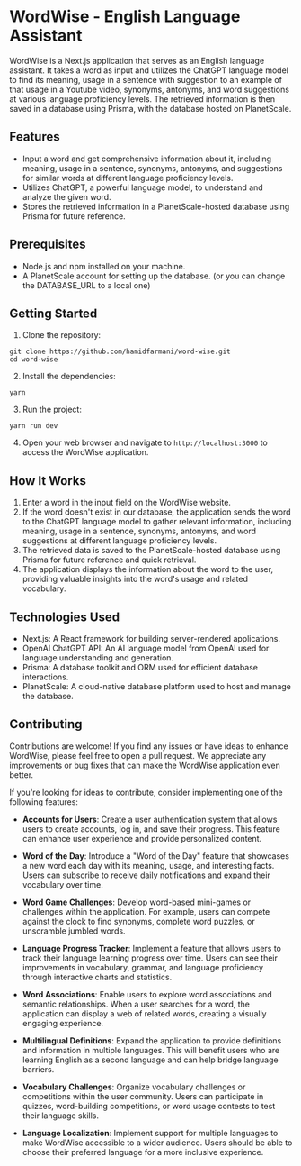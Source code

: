 # WordWise - English Language Assistant

WordWise is a Next.js application that serves as an English language assistant. It takes a word as input and utilizes the ChatGPT language model to find its meaning, usage in a sentence with suggestion to an example of that usage in a Youtube video, synonyms, antonyms, and word suggestions at various language proficiency levels. The retrieved information is then saved in a database using Prisma, with the database hosted on PlanetScale.

## Features

- Input a word and get comprehensive information about it, including meaning, usage in a sentence, synonyms, antonyms, and suggestions for similar words at different language proficiency levels.
- Utilizes ChatGPT, a powerful language model, to understand and analyze the given word.
- Stores the retrieved information in a PlanetScale-hosted database using Prisma for future reference.

## Prerequisites

- Node.js and npm installed on your machine.
- A PlanetScale account for setting up the database. (or you can change the DATABASE_URL to a local one)

## Getting Started

1. Clone the repository:

```
git clone https://github.com/hamidfarmani/word-wise.git
cd word-wise
```

2. Install the dependencies:

```
yarn
```

3. Run the project:

```
yarn run dev
```

4. Open your web browser and navigate to `http://localhost:3000` to access the WordWise application.

## How It Works

1. Enter a word in the input field on the WordWise website.
2. If the word doesn't exist in our database, the application sends the word to the ChatGPT language model to gather relevant information, including meaning, usage in a sentence, synonyms, antonyms, and word suggestions at different language proficiency levels.
3. The retrieved data is saved to the PlanetScale-hosted database using Prisma for future reference and quick retrieval.
4. The application displays the information about the word to the user, providing valuable insights into the word's usage and related vocabulary.

## Technologies Used

- Next.js: A React framework for building server-rendered applications.
- OpenAI ChatGPT API: An AI language model from OpenAI used for language understanding and generation.
- Prisma: A database toolkit and ORM used for efficient database interactions.
- PlanetScale: A cloud-native database platform used to host and manage the database.

## Contributing

Contributions are welcome! If you find any issues or have ideas to enhance WordWise, please feel free to open a pull request. We appreciate any improvements or bug fixes that can make the WordWise application even better.

If you're looking for ideas to contribute, consider implementing one of the following features:

- **Accounts for Users**: Create a user authentication system that allows users to create accounts, log in, and save their progress. This feature can enhance user experience and provide personalized content.

- **Word of the Day**: Introduce a "Word of the Day" feature that showcases a new word each day with its meaning, usage, and interesting facts. Users can subscribe to receive daily notifications and expand their vocabulary over time.

- **Word Game Challenges**: Develop word-based mini-games or challenges within the application. For example, users can compete against the clock to find synonyms, complete word puzzles, or unscramble jumbled words.

- **Language Progress Tracker**: Implement a feature that allows users to track their language learning progress over time. Users can see their improvements in vocabulary, grammar, and language proficiency through interactive charts and statistics.

- **Word Associations**: Enable users to explore word associations and semantic relationships. When a user searches for a word, the application can display a web of related words, creating a visually engaging experience.

- **Multilingual Definitions**: Expand the application to provide definitions and information in multiple languages. This will benefit users who are learning English as a second language and can help bridge language barriers.

- **Vocabulary Challenges**: Organize vocabulary challenges or competitions within the user community. Users can participate in quizzes, word-building competitions, or word usage contests to test their language skills.

- **Language Localization**: Implement support for multiple languages to make WordWise accessible to a wider audience. Users should be able to choose their preferred language for a more inclusive experience.
